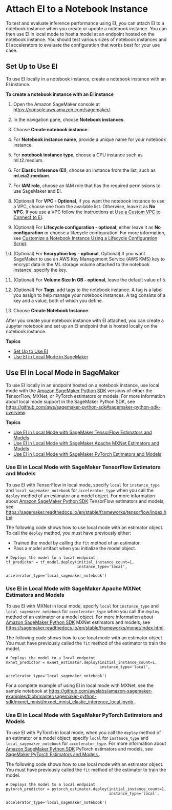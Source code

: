 # Attach EI to a Notebook Instance<a name="ei-notebook-instance"></a>

To test and evaluate inference performance using EI, you can attach EI to a notebook instance when you create or update a notebook instance\. You can then use EI in local mode to host a model at an endpoint hosted on the notebook instance\. You should test various sizes of notebook instances and EI accelerators to evaluate the configuration that works best for your use case\.

## Set Up to Use EI<a name="ei-notebook-instance-console"></a>

To use EI locally in a notebook instance, create a notebook instance with an EI instance\.

**To create a notebook instance with an EI instance**

1. Open the Amazon SageMaker console at [https://console\.aws\.amazon\.com/sagemaker/](https://console.aws.amazon.com/sagemaker/)\.

1. In the navigation pane, choose **Notebook instances**\.

1. Choose **Create notebook instance**\.

1. For **Notebook instance name**, provide a unique name for your notebook instance\.

1. For **notebook instance type**, choose a CPU instance such as ml\.t2\.medium\.

1. For **Elastic Inference \(EI\)**, choose an instance from the list, such as **ml\.eia2\.medium**\.

1. For **IAM role**, choose an IAM role that has the required permissions to use SageMaker and EI\.

1. \(Optional\) For **VPC \- Optional**, if you want the notebook instance to use a VPC, choose one from the available list\. Otherwise, leave it as **No VPC**\. If you use a VPC follow the instructions at [Use a Custom VPC to Connect to EI](ei-setup.md#ei-setup-custom-vpc)\.

1. \(Optional\) For **Lifecycle configuration \- optional**, either leave it as **No configuration** or choose a lifecycle configuration\. For more information, see [Customize a Notebook Instance Using a Lifecycle Configuration Script](notebook-lifecycle-config.md)\.

1. \(Optional\) For **Encryption key \- optional**, Optional\) If you want SageMaker to use an AWS Key Management Service \(AWS KMS\) key to encrypt data in the ML storage volume attached to the notebook instance, specify the key\.

1. \(Optional\) For **Volume Size In GB \- optional**, leave the default value of 5\.

1. \(Optional\) For **Tags**, add tags to the notebook instance\. A tag is a label you assign to help manage your notebook instances\. A tag consists of a key and a value, both of which you define\.

1. Choose **Create Notebook Instance**\.

After you create your notebook instance with EI attached, you can create a Jupyter notebook and set up an EI endpoint that is hosted locally on the notebook instance\.

**Topics**
+ [Set Up to Use EI](#ei-notebook-instance-console)
+ [Use EI in Local Mode in SageMaker](#ei-notebook-instance-local)

## Use EI in Local Mode in SageMaker<a name="ei-notebook-instance-local"></a>

To use EI locally in an endpoint hosted on a notebook instance, use local mode with the [Amazon SageMaker Python SDK](https://sagemaker.readthedocs.io) versions of either the TensorFlow, MXNet, or PyTorch estimators or models\. For more information about local mode support in the SageMaker Python SDK, see [https://github\.com/aws/sagemaker\-python\-sdk\#sagemaker\-python\-sdk\-overview](https://github.com/aws/sagemaker-python-sdk#sagemaker-python-sdk-overview)\.

**Topics**
+ [Use EI in Local Mode with SageMaker TensorFlow Estimators and Models](#ei-notebook-instance-local-tensorflow)
+ [Use EI in Local Mode with SageMaker Apache MXNet Estimators and Models](#ei-notebook-instance-local-mxnet)
+ [Use EI in Local Mode with SageMaker PyTorch Estimators and Models](#ei-notebook-instance-local-pytorch)

### Use EI in Local Mode with SageMaker TensorFlow Estimators and Models<a name="ei-notebook-instance-local-tensorflow"></a>

To use EI with TensorFlow in local mode, specify `local` for `instance_type` and `local_sagemaker_notebook` for `accelerator_type` when you call the `deploy` method of an estimator or a model object\. For more information about [Amazon SageMaker Python SDK](https://sagemaker.readthedocs.io) TensorFlow estimators and models, see [https://sagemaker\.readthedocs\.io/en/stable/frameworks/tensorflow/index\.html](https://sagemaker.readthedocs.io/en/stable/frameworks/tensorflow/index.html)\.

The following code shows how to use local mode with an estimator object\. To call the `deploy` method, you must have previously either:
+ Trained the model by calling the `fit` method of an estimator\.
+ Pass a model artifact when you initialize the model object\.

```
# Deploys the model to a local endpoint
tf_predictor = tf_model.deploy(initial_instance_count=1,
                               instance_type='local',
                               accelerator_type='local_sagemaker_notebook')
```

### Use EI in Local Mode with SageMaker Apache MXNet Estimators and Models<a name="ei-notebook-instance-local-mxnet"></a>

To use EI with MXNet in local mode, specify `local` for `instance_type` and `local_sagemaker_notebook` for `accelerator_type` when you call the `deploy` method of an estimator or a model object\. For more information about [Amazon SageMaker Python SDK](https://sagemaker.readthedocs.io) MXNet estimators and models, see [https://sagemaker\.readthedocs\.io/en/stable/frameworks/mxnet/index\.html](https://sagemaker.readthedocs.io/en/stable/frameworks/mxnet/index.html)\. 

The following code shows how to use local mode with an estimator object\. You must have previously called the `fit` method of the estimator to train the model\.

```
# Deploys the model to a local endpoint
mxnet_predictor = mxnet_estimator.deploy(initial_instance_count=1,
                                         instance_type='local',
                                         accelerator_type='local_sagemaker_notebook')
```

For a complete example of using EI in local mode with MXNet, see the sample notebook at [https://github\.com/awslabs/amazon\-sagemaker\-examples/blob/master/sagemaker\-python\-sdk/mxnet\_mnist/mxnet\_mnist\_elastic\_inference\_local\.ipynb ](https://github.com/awslabs/amazon-sagemaker-examples/blob/master/sagemaker-python-sdk/mxnet_mnist/mxnet_mnist_elastic_inference_local.ipynb)\.

### Use EI in Local Mode with SageMaker PyTorch Estimators and Models<a name="ei-notebook-instance-local-pytorch"></a>

To use EI with PyTorch in local mode, when you call the `deploy` method of an estimator or a model object, specify `local` for `instance_type` and `local_sagemaker_notebook` for `accelerator_type`\. For more information about [Amazon SageMaker Python SDK](https://sagemaker.readthedocs.io) PyTorch estimators and models, see [SageMaker PyTorch Estimators and Models ](https://sagemaker.readthedocs.io/en/stable/frameworks/pytorch/index.html)\. 

The following code shows how to use local mode with an estimator object\. You must have previously called the `fit` method of the estimator to train the model\.

```
# Deploys the model to a local endpoint
pytorch_predictor = pytorch_estimator.deploy(initial_instance_count=1,
                                             instance_type='local',
                                             accelerator_type='local_sagemaker_notebook')
```